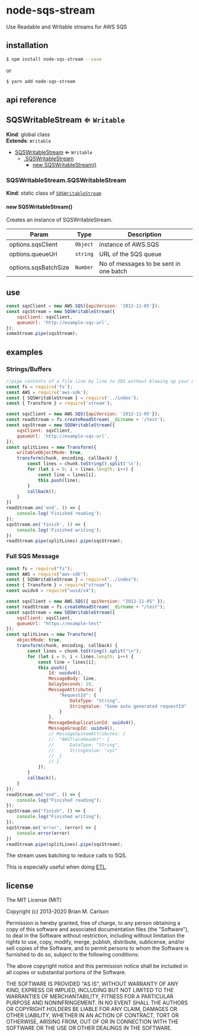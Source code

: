 # node-sqs-stream
Use Readable and Writable streams for AWS SQS

## installation

```bash
$ npm install node-sqs-stream --save
```
or
```bash
$ yarn add node-sqs-stream
```

## api reference
<a name="SQSWritableStream"></a>

## SQSWritableStream ⇐ <code>Writable</code>
**Kind**: global class  
**Extends**: <code>Writable</code>  

* [SQSWritableStream](#SQSWritableStream) ⇐ <code>Writable</code>
    * [.SQSWritableStream](#SQSWritableStream.SQSWritableStream)
        * [new SQSWritableStream()](#new_SQSWritableStream.SQSWritableStream_new)

<a name="SQSWritableStream.SQSWritableStream"></a>

### SQSWritableStream.SQSWritableStream
**Kind**: static class of [<code>SQSWritableStream</code>](#SQSWritableStream)  
<a name="new_SQSWritableStream.SQSWritableStream_new"></a>

#### new SQSWritableStream()
Creates an instance of SQSWritableStream.


| Param | Type | Description |
| --- | --- | --- |
| options.sqsClient | <code>Object</code> | instance of AWS.SQS |
| options.queueUrl | <code>string</code> | URL of the SQS queue |
| options.sqsBatchSize | <code>Number</code> | No of messages to be sent in one batch |

## use
```js
const sqsClient = new AWS.SQS({apiVersion: '2012-11-05'});
const sqsStream = new SQSWritableStream({
    sqsClient: sqsClient,
    queueUrl: 'http://example-sqs-url',
});
someStream.pipe(sqsStream);
```

## examples
### Strings/Buffers
```js
//pipe contents of a file line by line to SQS without blowing up your memory usage
const fs = require('fs');
const AWS = require('aws-sdk');
const { SQSWritableStream } = require('../index');
const { Transform } = require('stream');

const sqsClient = new AWS.SQS({apiVersion: '2012-11-05'});
const readStream = fs.createReadStream(__dirname + '/test');
const sqsStream = new SQSWritableStream({
    sqsClient: sqsClient,
    queueUrl: 'http://example-sqs-url',
});
const splitLines = new Transform({
    writableObjectMode: true,
    transform(chunk, encoding, callback) {
        const lines = chunk.toString().split('\n');
        for (let i = 0; i < lines.length; i++) {
            const line = lines[i];
            this.push(line);
        }
        callback();
    }
})
readStream.on('end', () => {
    console.log('Finished reading');
});
sqsStream.on('finish', () => {
    console.log('Finished writing');
})
readStream.pipe(splitLines).pipe(sqsStream);
```

### Full SQS Message
```js
const fs = require("fs");
const AWS = require("aws-sdk");
const { SQSWritableStream } = require("../index");
const { Transform } = require("stream");
const uuidv4 = require("uuid/v4");

const sqsClient = new AWS.SQS({ apiVersion: "2012-11-05" });
const readStream = fs.createReadStream(__dirname + "/test");
const sqsStream = new SQSWritableStream({
	sqsClient: sqsClient,
	queueUrl: "https://example-test"
});
const splitLines = new Transform({
	objectMode: true,
	transform(chunk, encoding, callback) {
		const lines = chunk.toString().split("\n");
		for (let i = 0; i < lines.length; i++) {
			const line = lines[i];
			this.push({
				Id: uuidv4(),
				MessageBody: line,
				DelaySeconds: 10,
				MessageAttributes: {
					"RequestId": {
						DataType: "String",
						StringValue: "Some auto generated requestId"
					}
				},
				MessageDeduplicationId: uuidv4(),
				MessageGroupId: uuidv4(),
				// MessageSystemAttributes: {
				// 	"AWSTraceHeader": {
				// 		DataType: "String",
				// 		StringValue: "xyz"
				// 	}
				// }
			});
		}
		callback();
	}
});
readStream.on("end", () => {
	console.log("Finished reading");
});
sqsStream.on("finish", () => {
	console.log("Finished writing");
});
sqsStream.on('error', (error) => {
    console.error(error)
})
readStream.pipe(splitLines).pipe(sqsStream);

```

The stream uses batching to reduce calls to SQS.

This is especially useful when doing [ETL](http://en.wikipedia.org/wiki/Extract,_transform,_load).

## license

The MIT License (MIT)

Copyright (c) 2013-2020 Brian M. Carlson

Permission is hereby granted, free of charge, to any person obtaining a copy
of this software and associated documentation files (the "Software"), to deal
in the Software without restriction, including without limitation the rights
to use, copy, modify, merge, publish, distribute, sublicense, and/or sell
copies of the Software, and to permit persons to whom the Software is
furnished to do so, subject to the following conditions:

The above copyright notice and this permission notice shall be included in
all copies or substantial portions of the Software.

THE SOFTWARE IS PROVIDED "AS IS", WITHOUT WARRANTY OF ANY KIND, EXPRESS OR
IMPLIED, INCLUDING BUT NOT LIMITED TO THE WARRANTIES OF MERCHANTABILITY,
FITNESS FOR A PARTICULAR PURPOSE AND NONINFRINGEMENT. IN NO EVENT SHALL THE
AUTHORS OR COPYRIGHT HOLDERS BE LIABLE FOR ANY CLAIM, DAMAGES OR OTHER
LIABILITY, WHETHER IN AN ACTION OF CONTRACT, TORT OR OTHERWISE, ARISING FROM,
OUT OF OR IN CONNECTION WITH THE SOFTWARE OR THE USE OR OTHER DEALINGS IN
THE SOFTWARE.
